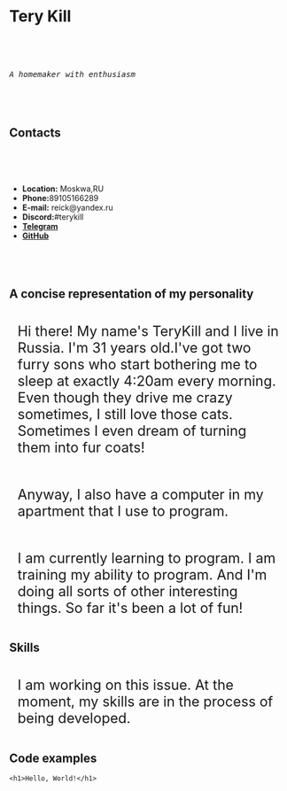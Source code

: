<!DOCTYPE html>
<html lang="en">
<head>
  <meta charset="UTF-8">
  </head>
  <html>
  <body>
<h1> Tery Kill </h1>
<p class="center"><pre><em>A homemaker with enthusiasm</em></pre></p>
<h2>Contacts</h2>
<p>
<ul>
    <li><b>Location:</b> Moskwa,RU</li>
    <li><b>Phone:</b>89105166289</li>
    <li><b>E-mail:</b> reick@yandex.ru</li>
    <li><b>Discord:</b>#terykill</li>
    <li><a href="https://t.me/T1t11tt/"><b>Telegram</b></a></li>
    <li><a href="https://github.com/TeryKill/"><b>GitHub</b></a></li>
</ul>
</p>
<h2>A concise representation of my personality</h2>
<p class="left"> Hi there! My name's TeryKill and I live in Russia. I'm 31 years old.I've got two furry sons who start bothering me to sleep at exactly 4:20am every morning. Even though they drive me crazy sometimes, I still love those cats. Sometimes I even dream of turning them into fur coats! </p>
<p class="left"> Anyway, I also have a computer in my apartment that I use to program.</p>
<p class="left"> I am currently learning to program. I am training my ability to program. And I'm doing all sorts of other interesting things. So far it's been a lot of fun!</p>
<h2>Skills</h2>
<p> I am working on this issue. At the moment, my skills are in the process of being developed.</p>
<h2>Code examples</h2>
<code>&lt;<span>h1</span>&gt;Hello, World!&lt;<span>/h1<span>&gt;</code>
<h2>


<style>
 p {
        font-size: 25px;
        padding: 15px; }
</style>
</body>
</html>